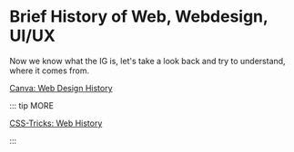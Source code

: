 # Brief History of Web, Webdesign, UI/UX
<DurationSnippet ei="3" />

Now we know what the IG is, let's take a look back and try to understand, where it comes from. 





[Canva: Web Design History](https://www.canva.com/learn/web-design-history/)


::: tip MORE

[CSS-Tricks: Web History](https://css-tricks.com/category/history/)

::: 



